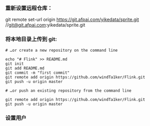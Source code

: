 ### 重新设置远程仓库：
   git remote set-url origin https://git.afpai.com/yikedata/sprite.git //git@git.afpai.com:yikedata/sprite.git
### 将本地目录上传到 git:
```shell
# …or create a new repository on the command line

echo "# Flink" >> README.md
git init
git add README.md
git commit -m "first commit"
git remote add origin https://github.com/windTa1ker/Flink.git
git push -u origin master

# …or push an existing repository from the command line

git remote add origin https://github.com/windTa1ker/Flink.git
git push -u origin master
```
### 设置用户
